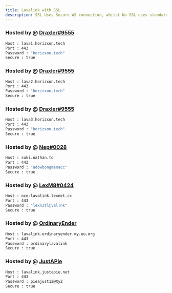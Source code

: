 ```yaml
---
title: Lavalink with SSL
description: SSL Uses Secure WS connection, whilst No SSL uses standard WS. if you want to use the SSL lavalink you need to make sure your bot uses that protocol.
---
```


<!-- inject image ad -->
<div data-ea-style="stickybox" class="dark horizontal" data-ea-publisher="darrennathanaelcom" data-ea-type="image"></div>


### Hosted by @ [Draxler#9555](https://status.horizxon.xyz/)
```bash
Host : lava1.horizxon.tech
Port : 443
Password : "horizxon.tech"
Secure : true
```

### Hosted by @ [Draxler#9555](https://status.horizxon.xyz/)
```bash
Host : lava2.horizxon.tech
Port : 443
Password : "horizxon.tech"
Secure : true
```

### Hosted by @ [Draxler#9555](https://status.horizxon.xyz/)
```bash
Host : lava3.horizxon.tech
Port : 443
Password : "horizxon.tech"
Secure : true
```

### Hosted by @ [Nep#0028](https://github.com/neptalu0)
```bash
Host : suki.nathan.to
Port : 443
Password : "adowbongmanacc"
Secure : true
```

### Hosted by @ [LexM8#0424](https://freelavalink.lexnet.cc)
```bash
Host : oce-lavalink.lexnet.cc
Port : 443
Password : "lexn3tl@val!nk"
Secure : true
```

### Hosted by @ [OrdinaryEnder](https://github.com/OrdinaryEnder)
```bash
Host : lavalink.ordinaryender.my.eu.org
Port : 443
Password : ordinarylavalink
Secure : true
```

### Hosted by @ [JustAPie](https://github.com/justapieop)
```bash
Host : lavalink.justapie.net
Port : 443
Password : pieajust12@XyZ
Secure : true
```
